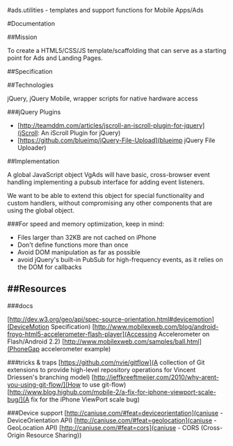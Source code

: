 #ads.utilities - templates and support functions for Mobile Apps/Ads


#Documentation


##Mission

To create a HTML5/CSS/JS template/scaffolding that can serve as a starting point for Ads and Landing Pages.


##Specification



##Technologies

jQuery, jQuery Mobile, wrapper scripts for native hardware access

###jQuery Plugins
* [http://teamddm.com/articles/jscroll-an-iscroll-plugin-for-jquery](jScroll: An iScroll Plugin for jQuery)
* [https://github.com/blueimp/jQuery-File-Upload](blueimp jQuery File Uploader)



##Implementation

A global JavaScript object VgAds will have basic, cross-browser event handling implementing a pubsub interface for adding event listeners.

We want to be able to extend this object for special functionality and custom handlers, without compromising any other components that are using the global object.

###For speed and memory optimization, keep in mind:

* Files larger than 32KB are not cached on iPhone
* Don't define functions more than once
* Avoid DOM manipulation as far as possible
* avoid jQuery's built-in PubSub for high-frequency events, as it relies on the DOM for callbacks




##Resources
----------------------------
###docs

[http://dev.w3.org/geo/api/spec-source-orientation.html#devicemotion](DeviceMotion Specification)
[http://www.mobilexweb.com/blog/android-froyo-html5-accelerometer-flash-player](Accessing Accelerometer on Flash/Android 2.2)
[http://www.mobilexweb.com/samples/ball.html](PhoneGap accelerometer example)


###tricks & traps
[https://github.com/nvie/gitflow](A collection of Git extensions to provide high-level repository operations for Vincent Driessen's branching model)
[http://jeffkreeftmeijer.com/2010/why-arent-you-using-git-flow/](How to use git-flow)
[http://www.blog.highub.com/mobile-2/a-fix-for-iphone-viewport-scale-bug/](A fix for the iPhone ViewPort scale bug)



###Device support
[http://caniuse.com/#feat=deviceorientation](caniuse - DeviceOrientation API)
[http://caniuse.com/#feat=geolocation](caniuse - GeoLocation API)
[http://caniuse.com/#feat=cors](caniuse - CORS (Cross-Origin Resource Sharing))